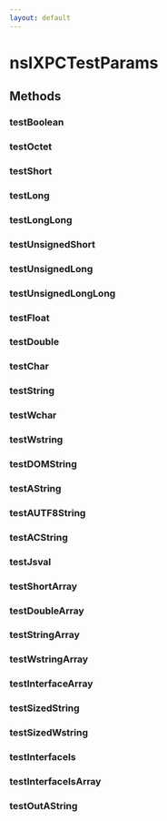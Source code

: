 ```yaml
---
layout: default
---
```


# nsIXPCTestParams #

## Methods ##

### testBoolean ###

### testOctet ###

### testShort ###

### testLong ###

### testLongLong ###

### testUnsignedShort ###

### testUnsignedLong ###

### testUnsignedLongLong ###

### testFloat ###

### testDouble ###

### testChar ###

### testString ###

### testWchar ###

### testWstring ###

### testDOMString ###

### testAString ###

### testAUTF8String ###

### testACString ###

### testJsval ###

### testShortArray ###

### testDoubleArray ###

### testStringArray ###

### testWstringArray ###

### testInterfaceArray ###

### testSizedString ###

### testSizedWstring ###

### testInterfaceIs ###

### testInterfaceIsArray ###

### testOutAString ###
